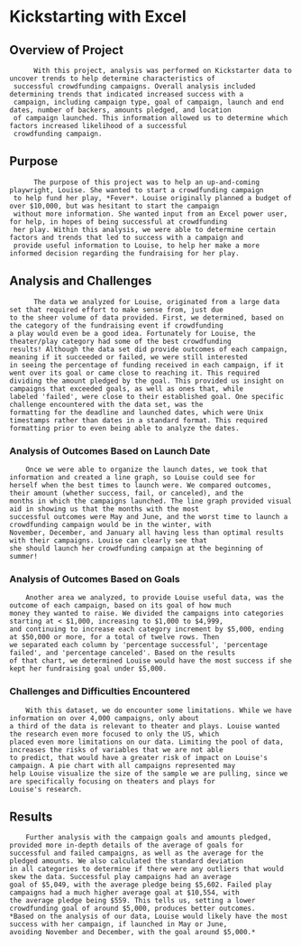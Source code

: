 # **Kickstarting with Excel**

## Overview of Project

          With this project, analysis was performed on Kickstarter data to uncover trends to help determine characteristics of 
     successful crowdfunding campaigns. Overall analysis included determining trends that indicated increased success with a 
     campaign, including campaign type, goal of campaign, launch and end dates, number of backers, amounts pledged, and location
     of campaign launched. This information allowed us to determine which factors increased likelihood of a successful 
     crowdfunding campaign.
          
## Purpose
         
          The purpose of this project was to help an up-and-coming playwright, Louise. She wanted to start a crowdfunding campaign
     to help fund her play, *Fever*. Louise originally planned a budget of over $10,000, but was hesitant to start the campaign
     without more information. She wanted input from an Excel power user, for help, in hopes of being successful at crowdfunding
     her play. Within this analysis, we were able to determine certain factors and trends that led to success with a campaign and
     provide useful information to Louise, to help her make a more informed decision regarding the fundraising for her play.

## Analysis and Challenges
          
          The data we analyzed for Louise, originated from a large data set that required effort to make sense from, just due
    to the sheer volume of data provided. First, we determined, based on the category of the fundraising event if crowdfunding
    a play would even be a good idea. Fortunately for Louise, the theater/play category had some of the best crowdfunding
    results! Although the data set did provide outcomes of each campaign, meaning if it succeeded or failed, we were still interested
    in seeing the percentage of funding received in each campaign, if it went over its goal or came close to reaching it. This required
    dividing the amount pledged by the goal. This provided us insight on campaigns that exceeded goals, as well as ones that, while 
    labeled 'failed', were close to their established goal. One specific challenge encountered with the data set, was the 
    formatting for the deadline and launched dates, which were Unix timestamps rather than dates in a standard format. This required 
	formatting prior to even being able to analyze the dates.
    
    
### Analysis of Outcomes Based on Launch Date

		Once we were able to organize the launch dates, we took that information and created a line graph, so Louise could see for
	herself when the best times to launch were. We compared outcomes, their amount (whether success, fail, or canceled), and the 
	months in which the campaigns launched. The line graph provided visual aid in showing us that the months with the most 
	successful outcomes were May and June, and the worst time to launch a crowdfunding campaign would be in the winter, with 
	November, December, and January all having less than optimal results with their campaigns. Louise can clearly see that
	she should launch her crowdfunding campaign at the beginning of summer!

### Analysis of Outcomes Based on Goals
		
		Another area we analyzed, to provide Louise useful data, was the outcome of each campaign, based on its goal of how much 
	money they wanted to raise. We divided the campaigns into categories starting at < $1,000, increasing to $1,000 to $4,999, 
	and continuing to increase each category increment by $5,000, ending at $50,000 or more, for a total of twelve rows. Then 
	we separated each column by 'percentage successful', 'percentage failed', and 'percentage canceled'. Based on the results
	of that chart, we determined Louise would have the most success if she kept her fundraising goal under $5,000.

### Challenges and Difficulties Encountered

		With this dataset, we do encounter some limitations. While we have information on over 4,000 campaigns, only about 
	a third of the data is relevant to theater and plays. Louise wanted the research even more focused to only the US, which
	placed even more limitations on our data. Limiting the pool of data, increases the risks of variables that we are not able
	to predict, that would have a greater risk of impact on Louise's campaign. A pie chart with all campaigns represented may
	help Louise visualize the size of the sample we are pulling, since we are specifically focusing on theaters and plays for 
	Louise's research.
	
## Results

		Further analysis with the campaign goals and amounts pledged, provided more in-depth details of the average of goals for
	successful and failed campaigns, as well as the average for the pledged amounts. We also calculated the standard deviation 
	in all categories to determine if there were any outliers that would skew the data. Successful play campaigns had an average 
	goal of $5,049, with the average pledge being $5,602. Failed play campaigns had a much higher average goal at $10,554, with 
	the average pledge being $559. This tells us, setting a lower crowdfunding goal of around $5,000, produces better outcomes.
	*Based on the analysis of our data, Louise would likely have the most success with her campaign, if launched in May or June,
	avoiding November and December, with the goal around $5,000.*
